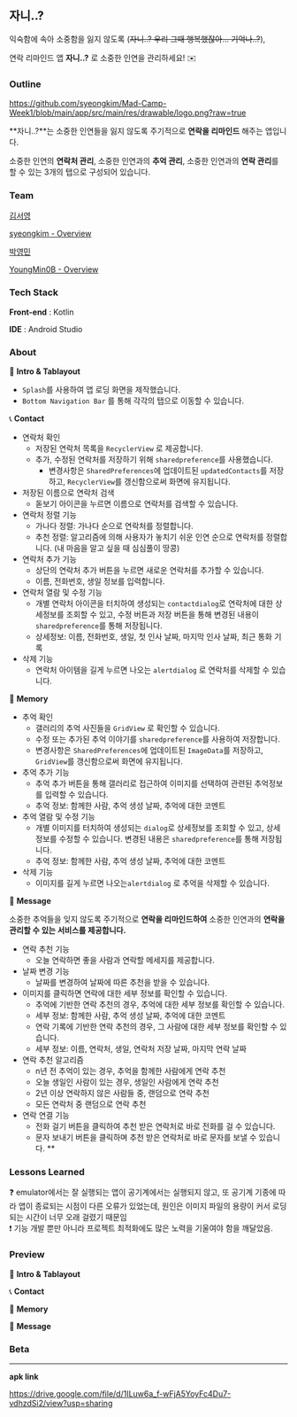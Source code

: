 ## 자니..?
익숙함에 속아 소중함을 잃지 않도록 (~~자니..? 우리 그때 행복했잖아… 기억나..?~~),

연락 리마인드 앱 **자니..?** 로 소중한 인연을 관리하세요! ✉️

### Outline
https://github.com/syeongkim/Mad-Camp-Week1/blob/main/app/src/main/res/drawable/logo.png?raw=true

**자니..?**는 소중한 인연들을 잃지 않도록 주기적으로 **연락을 리마인드** 해주는 앱입니다.

소중한 인연의 **연락처 관리**, 소중한 인연과의 **추억 관리**, 소중한 인연과의 **연락 관리**를 할 수 있는 3개의 탭으로 구성되어 있습니다.

### Team
[김서영](https://www.notion.so/311946d346434147a28e847dd315b320?pvs=21)

[syeongkim - Overview](https://github.com/syeongkim)

[박영민](https://www.notion.so/5ace0e55931448738d0e6f376eaf9c4b?pvs=21)

[YoungMin0B - Overview](https://github.com/YoungMin0B)

### Tech Stack
**Front-end** : Kotlin

**IDE** : Android Studio

### About
📱 **Intro & Tablayout** 

- `Splash`를 사용하여 앱 로딩 화면을 제작했습니다.
- `Bottom Navigation Bar` 를 통해 각각의 탭으로 이동할 수 있습니다.

📞 **Contact**

- 연락처 확인
    - 저장된 연락처 목록을 `RecyclerView` 로 제공합니다.
    - 추가, 수정된 연락처를 저장하기 위해 `sharedpreference`를 사용했습니다.
        - 변경사항은 `SharedPreferences`에 업데이트된 `updatedContacts`를 저장하고, `RecyclerView`를 갱신함으로써 화면에 유지됩니다.
- 저장된 이름으로 연락처 검색
    - 돋보기 아이콘을 누르면 이름으로 연락처를 검색할 수 있습니다.
- 연락처 정렬 기능
    - 가나다 정렬: 가나다 순으로 연락처를 정렬합니다.
    - 추천 정렬: 알고리즘에 의해 사용자가 놓치기 쉬운 인연 순으로 연락처를 정렬합니다. (내 마음을 알고 싶을 때 심심풀이 땅콩)
- 연락처 추가 기능
    - 상단의 연락처 추가 버튼을 누르면 새로운 연락처를 추가할 수 있습니다.
    - 이름, 전화번호, 생일 정보를 입력합니다.
- 연락처 열람 및 수정 기능
    - 개별 연락처 아이콘을 터치하여 생성되는 `contactdialog`로 연락처에 대한 상세정보를 조회할 수 있고, 수정 버튼과 저장 버튼을 통해 변경된 내용이 `sharedpreference`를 통해 저장됩니다.
    * 상세정보: 이름, 전화번호, 생일, 첫 인사 날짜, 마지막 인사 날짜, 최근 통화 기록
- 삭제 기능
    - 연락처 아이템을 길게 누르면 나오는 `alertdialog` 로 연락처를 삭제할 수 있습니다.

📸 **Memory** 

- 추억 확인
    - 갤러리의 추억 사진들을 `GridView` 로 확인할 수 있습니다.
    - 수정 또는 추가된 추억 이야기를 `sharedpreference`를 사용하여 저장합니다.
    - 변경사항은 `SharedPreferences`에 업데이트된 `ImageData`를 저장하고, `GridView`를 갱신함으로써 화면에 유지됩니다.
- 추억 추가 기능
    - 추억 추가 버튼을 통해 갤러리로 접근하여 이미지를 선택하여 관련된 추억정보를 입력할 수 있습니다.
    * 추억 정보: 함께한 사람, 추억 생성 날짜, 추억에 대한 코멘트
- 추억 열람 및 수정 기능
    - 개별 이미지를 터치하여 생성되는 `dialog`로 상세정보를 조회할 수 있고, 상세 정보를 수정할 수 있습니다. 변경된 내용은 `sharedpreference`를 통해 저장됩니다. 
    * 추억 정보: 함께한 사람, 추억 생성 날짜, 추억에 대한 코멘트
- 삭제 기능
    - 이미지를 길게 누르면 나오는`alertdialog` 로 추억을 삭제할 수 있습니다.

💬 **Message** 

소중한 추억들을 잊지 않도록 주기적으로 **연락을 리마인드하여** 소중한 인연과의 **연락을 관리할 수 있는 서비스를 제공합니다.**

- 연락 추천 기능
    - 오늘 연락하면 좋을 사람과 연락할 메세지를 제공합니다.
- 날짜 변경 기능
    - 날짜를 변경하여 날짜에 따른 추천을 받을 수 있습니다.
- 이미지를 클릭하면 연락에 대한 세부 정보를 확인할 수 있습니다.
    - 추억에 기반한 연락 추천의 경우, 추억에 대한 세부 정보를 확인할 수 있습니다.
    * 세부 정보: 함께한 사람, 추억 생성 날짜, 추억에 대한 코멘트
    - 연락 기록에 기반한 연락 추천의 경우, 그 사람에 대한 세부 정보를 확인할 수 있습니다.
    * 세부 정보: 이름, 연락처, 생일, 연락처 저장 날짜, 마지막 연락 날짜
- 연락 추천 알고리즘
    - n년 전 추억이 있는 경우, 추억을 함께한 사람에게 연락 추천
    - 오늘 생일인 사람이 있는 경우, 생일인 사람에게 연락 추천
    - 2년 이상 연락하지 않은 사람들 중, 랜덤으로 연락 추천
    - 모든 연락처 중 랜덤으로 연락 추천
- 연락 연결 기능
    - 전화 걸기 버튼을 클릭하여 추천 받은 연락처로 바로 전화를 걸 수 있습니다.
    - 문자 보내기 버튼을 클릭하며 추천 받은 연락처로 바로 문자를 보낼 수 있습니다.
    **

### Lessons Learned
<aside>
❓ emulator에서는 잘 실행되는 앱이 공기계에서는 실행되지 않고, 또 공기계 기종에 따라 앱이 종료되는 시점이 다른 오류가 있었는데, 원인은 이미지 파일의 용량이 커서 로딩되는 시간이 너무 오래 걸렸기 때문임

</aside>

<aside>
❗ 기능 개발 뿐만 아니라 프로젝트 최적화에도 많은 노력을 기울여야 함을 깨달았음.

</aside>

### Preview
📱 **Intro & Tablayout**

📞 **Contact**

📸 **Memory**

💬 **Message**

### Beta

---

**apk link**

https://drive.google.com/file/d/1ILuw6a_f-wFjA5YoyFc4Du7-vdhzdSi2/view?usp=sharing
